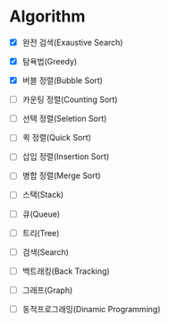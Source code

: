 # Algorithm

- [x] 완전 검색(Exaustive Search)
- [x] 탐욕법(Greedy)
- [x] 버블 정렬(Bubble Sort)
- [ ] 카운팅 정렬(Counting Sort)
- [ ] 선택 정렬(Seletion Sort)
- [ ] 퀵 정렬(Quick Sort)
- [ ] 삽입 정렬(Insertion Sort)
- [ ] 병합 정렬(Merge Sort)
- [ ] 스택(Stack)
- [ ] 큐(Queue)
- [ ] 트리(Tree)
- [ ] 검색(Search)
- [ ] 백트래킹(Back Tracking)
- [ ] 그래프(Graph)
- [ ] 동적프로그래밍(Dinamic Programming)

